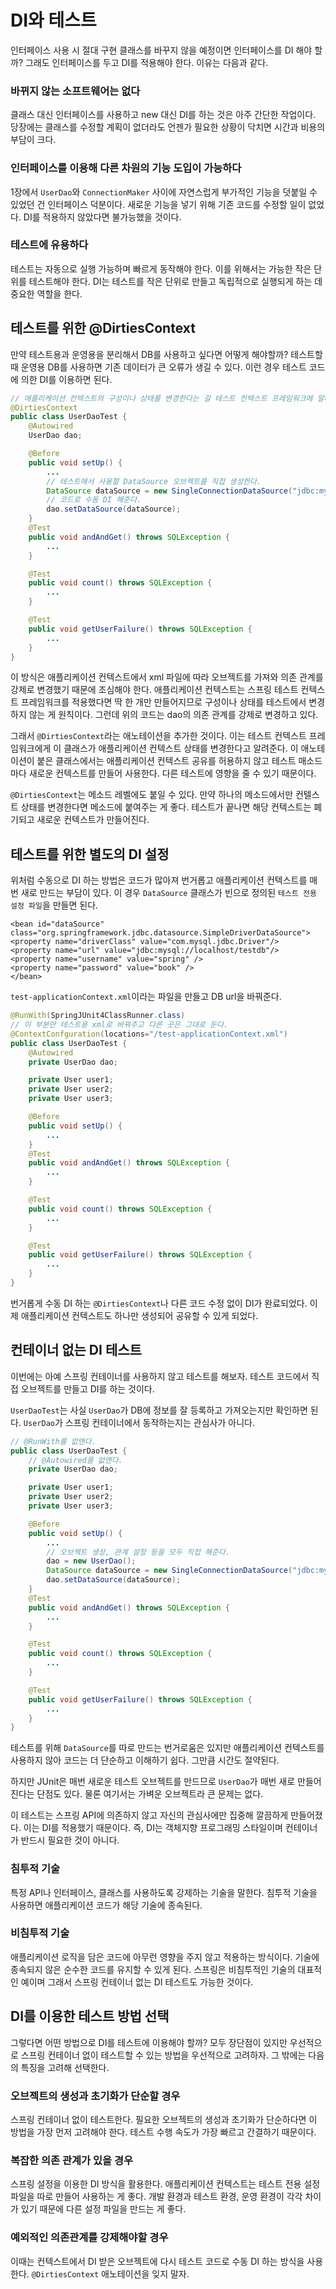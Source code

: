 # DI와 테스트

인터페이스 사용 시 절대 구현 클래스를 바꾸지 않을 예정이면 인터페이스를 DI 해야 할까? 그래도 인터페이스를 두고 DI를 적용해야 한다. 이유는 다음과 같다.

### 바뀌지 않는 소프트웨어는 없다

클래스 대신 인터페이스를 사용하고 new 대신 DI를 하는 것은 아주 간단한 작업이다. 당장에는 클래스를 수정할 계획이 없더라도 언젠가 필요한 상황이 닥치면 시간과 비용의 부담이 크다.

### 인터페이스를 이용해 다른 차원의 기능 도입이 가능하다

1장에서 `UserDao`와 `ConnectionMaker` 사이에 자연스럽게 부가적인 기능을 덧붙일 수 있었던 건 인터페이스 덕분이다. 새로운 기능을 넣기 위해 기존 코드를 수정할 일이 없었다. DI를 적용하지 않았다면 불가능했을 것이다.

### 테스트에 유용하다

테스트는 자동으로 실행 가능하며 빠르게 동작해야 한다. 이를 위해서는 가능한 작은 단위를 테스트해야 한다. DI는 테스트를 작은 단위로 만들고 독립적으로 실행되게 하는 데 중요한 역할을 한다.

## 테스트를 위한 @DirtiesContext

만약 테스트용과 운영용을 분리해서 DB를 사용하고 싶다면 어떻게 해야할까? 테스트할 때 운영용 DB를 사용하면 기존 데이터가 큰 오류가 생길 수 있다. 이런 경우 테스트 코드에 의한 DI를 이용하면 된다.

```java
// 애플리케이션 컨텍스트의 구성이나 상태를 변경한다는 걸 테스트 컨텍스트 프레임워크에 알려준다.
@DirtiesContext
public class UserDaoTest {
    @Autowired
    UserDao dao;

    @Before
    public void setUp() {
        ...
        // 테스트에서 사용할 DataSource 오브젝트를 직접 생성한다.
        DataSource dataSource = new SingleConnectionDataSource("jdbc:mysql://localhost/testdb", "id", "pw", true);
        // 코드로 수동 DI 해준다.
        dao.setDataSource(dataSource);
    }
    @Test 
    public void andAndGet() throws SQLException {
        ...
    }

    @Test
    public void count() throws SQLException {
        ...
    }

    @Test
    public void getUserFailure() throws SQLException {
        ...
    }
}
```

이 방식은 애플리케이션 컨텍스트에서 xml 파일에 따라 오브젝트를 가져와 의존 관계를 강제로 변경했기 때문에 조심해야 한다. 애플리케이션 컨텍스트는 스프링 테스트 컨텍스트 프레임워크를 적용했다면 딱 한 개만 만들어지므로 구성이나 상태를 테스트에서 변경하지 않는 게 원칙이다. 그런데 위의 코드는 dao의 의존 관계를 강제로 변경하고 있다.

그래서 `@DirtiesContext`라는 애노테이션을 추가한 것이다. 이는 테스트 컨텍스트 프레임워크에게 이 클래스가 애플리케이션 컨텍스트 상태를 변경한다고 알려준다. 이 애노테이션이 붙은 클래스에서는 애플리케이션 컨텍스트 공유를 허용하지 않고 테스트 매소드마다 새로운 컨텍스트를 만들어 사용한다. 다른 테스트에 영향을 줄 수 있기 때문이다.

`@DirtiesContext`는 메소드 레벨에도 붙일 수 있다. 만약 하나의 메소드에서만 컨텔스트 상태를 변경한다면 메소드에 붙여주는 게 좋다. 테스트가 끝나면 해당 컨텍스트는 폐기되고 새로운 컨텍스트가 만들어진다.

## 테스트를 위한 별도의 DI 설정

위처럼 수동으로 DI 하는 방법은 코드가 많아져 번거롭고 애플리케이션 컨텍스트를 매번 새로 만드는 부담이 있다. 이 경우 `DataSource` 클래스가 빈으로 정의된 `테스트 전용 설정 파일`을 만들면 된다.

```markup
<bean id="dataSource" class="org.springframework.jdbc.datasource.SimpleDriverDataSource"> 
<property name="driverClass" value="com.mysql.jdbc.Driver"/> 
<property name="url" value="jdbc:mysql://localhost/testdb"/> 
<property name="username" value="spring" />
<property name="password" value="book" />
</bean>
```

`test-applicationContext.xml`이라는 파일을 만들고 DB url을 바꿔준다.

```java
@RunWith(SpringJUnit4ClassRunner.class)
// 이 부분만 테스트용 xml로 바꿔주고 다른 곳은 그대로 둔다.
@ContextConfguration(locations="/test-applicationContext.xml")
public class UserDaoTest {
    @Autowired
    private UserDao dao;

    private User user1;
    private User user2;
    private User user3;

    @Before
    public void setUp() {
        ...
    }
    @Test 
    public void andAndGet() throws SQLException {
        ...
    }

    @Test
    public void count() throws SQLException {
        ...
    }

    @Test
    public void getUserFailure() throws SQLException {
        ...
    }
}
```

번거롭게 수동 DI 하는 `@DirtiesContext`나 다른 코드 수정 없이 DI가 완료되었다. 이제 애플리케이션 컨텍스트도 하나만 생성되어 공유할 수 있게 되었다.

## 컨테이너 없는 DI 테스트

이번에는 아예 스프링 컨테이너를 사용하지 않고 테스트를 해보자. 테스트 코드에서 직접 오브젝트를 만들고 DI를 하는 것이다.

`UserDaoTest`는 사실 `UserDao`가 DB에 정보를 잘 등록하고 가져오는지만 확인하면 된다. `UserDao`가 스프링 컨테이너에서 동작하는지는 관심사가 아니다.

```java
// @RunWith를 없앤다.
public class UserDaoTest {
    // @Autowired를 없앤다.
    private UserDao dao;

    private User user1;
    private User user2;
    private User user3;

    @Before
    public void setUp() {
        ...
        // 오브젝트 생성, 관계 설정 등을 모두 직접 해준다.
        dao = new UserDao();
        DataSource dataSource = new SingleConnectionDataSource("jdbc:mysql://localhost/testdb", "id", "pw", true);
        dao.setDataSource(dataSource);
    }
    @Test 
    public void andAndGet() throws SQLException {
        ...
    }

    @Test
    public void count() throws SQLException {
        ...
    }

    @Test
    public void getUserFailure() throws SQLException {
        ...
    }
}
```

테스트를 위해 `DataSource`를 따로 만드는 번거로움은 있지만 애플리케이션 컨텍스트를 사용하지 않아 코드는 더 단순하고 이해하기 쉽다. 그만큼 시간도 절약된다.

하지만 JUnit은 매번 새로운 테스트 오브젝트를 만드므로 `UserDao`가 매번 새로 만들어진다는 단점도 있다. 물론 여기서는 가벼운 오브젝트라 큰 문제는 없다.

이 테스트는 스프링 API에 의존하지 않고 자신의 관심사에만 집중해 깔끔하게 만들어졌다. 이는 DI를 적용했기 때문이다. 즉, DI는 객체지향 프로그래밍 스타일이며 컨테이너가 반드시 필요한 것이 아니다.

### 침투적 기술

특정 API나 인터페이스, 클래스를 사용하도록 강제하는 기술을 말한다. 침투적 기술을 사용하면 애플리케이션 코드가 해당 기술에 종속된다.

### 비침투적 기술

애플리케이션 로직을 담은 코드에 아무런 영향을 주지 않고 적용하는 방식이다. 기술에 종속되지 않은 순수한 코드를 유지할 수 있게 된다. 스프링은 비침투적인 기술의 대표적인 예이며 그래서 스프링 컨테이너 없는 DI 테스트도 가능한 것이다.

## DI를 이용한 테스트 방법 선택

그렇다면 어떤 방법으로 DI를 테스트에 이용해야 할까? 모두 장단점이 있지만 우선적으로 스프링 컨테이너 없이 테스트할 수 있는 방법을 우선적으로 고려하자. 그 밖에는 다음의 특징을 고려해 선택한다.

### 오브젝트의 생성과 초기화가 단순할 경우

스프링 컨테이너 없이 테스트한다. 필요한 오브젝트의 생성과 초기화가 단순하다면 이 방법을 가장 먼저 고려해야 한다. 테스트 수행 속도가 가장 빠르고 간결하기 때문이다.

### 복잡한 의존 관계가 있을 경우

스프링 설정을 이용한 DI 방식을 활용한다. 애플리케이션 컨텍스트는 테스트 전용 설정 파일을 따로 만들어 사용하는 게 좋다. 개발 환경과 테스트 환경, 운영 환경이 각각 차이가 있기 때문에 다른 설정 파일을 만드는 게 좋다.

### 예외적인 의존관계를 강제해야할 경우

이때는 컨텍스트에서 DI 받은 오브젝트에 다시 테스트 코드로 수동 DI 하는 방식을 사용한다. `@DirtiesContext` 애노테이션을 잊지 말자.

